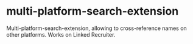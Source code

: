 # multi-platform-search-extension
Multi-platform-search-extension, allowing to cross-reference names on other platforms. Works on Linked Recruiter.
